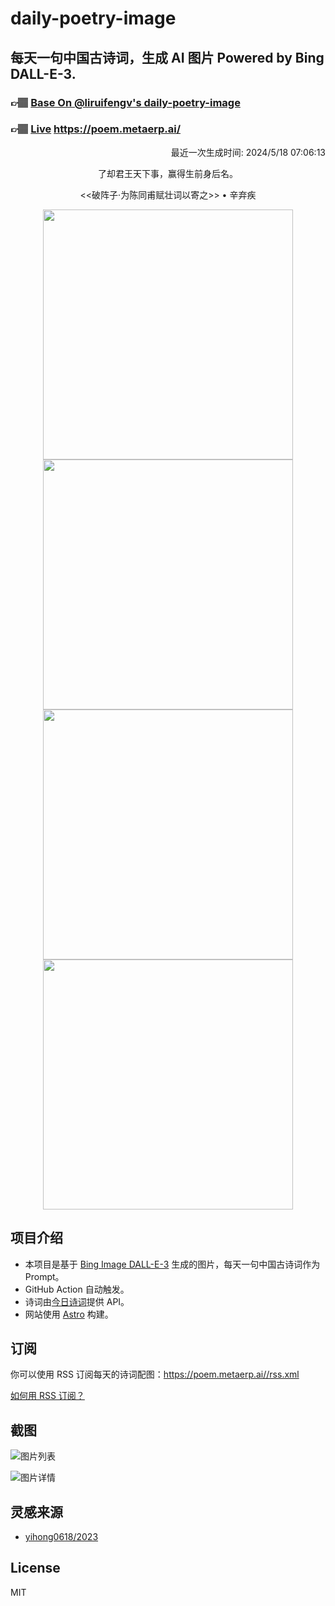 
# daily-poetry-image

## 每天一句中国古诗词，生成 AI 图片 Powered by Bing DALL-E-3.

### 👉🏽 [Base On @liruifengv's daily-poetry-image](https://github.com/liruifengv/daily-poetry-image)

### 👉🏽 [Live](https://poem.metaerp.ai/) https://poem.metaerp.ai/

<p align="right">
  最近一次生成时间: 2024/5/18 07:06:13
</p>
<p align="center">
了却君王天下事，赢得生前身后名。
</p>
<p align="center">
<<破阵子·为陈同甫赋壮词以寄之>> • 辛弃疾
</p>
<p align="center">
<img src="https://tse2.mm.bing.net/th/id/OIG2.himhDfuMCAGwJRwXZuJ6" height="400" width="400" />
<img src="https://tse2.mm.bing.net/th/id/OIG2.JbEJuwTGsTRHP_q8Ccad" height="400" width="400" />
<img src="https://tse2.mm.bing.net/th/id/OIG2.KEbL0XldtfFeF6v7264." height="400" width="400" />
<img src="https://tse1.mm.bing.net/th/id/OIG2.vhNalO3IhIpPaO7XH.Sx" height="400" width="400" />
</p>

## 项目介绍

-   本项目是基于 [Bing Image DALL-E-3](https://www.bing.com/images/create) 生成的图片，每天一句中国古诗词作为 Prompt。
-   GitHub Action 自动触发。
-   诗词由[今日诗词](https://www.jinrishici.com/)提供 API。
-   网站使用 [Astro](https://astro.build) 构建。

## 订阅

你可以使用 RSS 订阅每天的诗词配图：https://poem.metaerp.ai//rss.xml

[如何用 RSS 订阅？](https://zhuanlan.zhihu.com/p/55026716)

## 截图

![图片列表](./screenshots/01.png)

![图片详情](./screenshots/02.png)

## 灵感来源

-   [yihong0618/2023](https://github.com/yihong0618/2023)

## License

MIT
